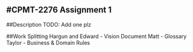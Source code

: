 #CPMT-2276 Assignment 1
---
##Description
TODO: Add one plz

##Work Splitting
Hargun and Edward - Vision Document
Matt - Glossary
Taylor - Business & Domain Rules

##
